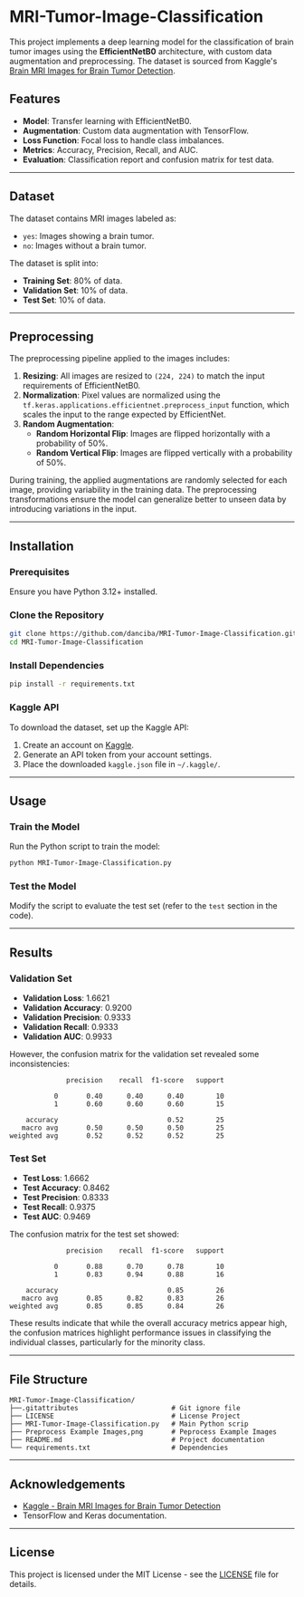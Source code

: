 # MRI-Tumor-Image-Classification

This project implements a deep learning model for the classification of brain tumor images using the **EfficientNetB0** architecture, with custom data augmentation and preprocessing. The dataset is sourced from Kaggle's [Brain MRI Images for Brain Tumor Detection](https://www.kaggle.com/datasets/navoneel/brain-mri-images-for-brain-tumor-detection).

## Features
- **Model**: Transfer learning with EfficientNetB0.
- **Augmentation**: Custom data augmentation with TensorFlow.
- **Loss Function**: Focal loss to handle class imbalances.
- **Metrics**: Accuracy, Precision, Recall, and AUC.
- **Evaluation**: Classification report and confusion matrix for test data.

---

## Dataset
The dataset contains MRI images labeled as:
- `yes`: Images showing a brain tumor.
- `no`: Images without a brain tumor.

The dataset is split into:
- **Training Set**: 80% of data.
- **Validation Set**: 10% of data.
- **Test Set**: 10% of data.

---

## Preprocessing
The preprocessing pipeline applied to the images includes:

1. **Resizing**: All images are resized to `(224, 224)` to match the input requirements of EfficientNetB0.
2. **Normalization**: Pixel values are normalized using the `tf.keras.applications.efficientnet.preprocess_input` function, which scales the input to the range expected by EfficientNet.
3. **Random Augmentation**: 
   - **Random Horizontal Flip**: Images are flipped horizontally with a probability of 50%.
   - **Random Vertical Flip**: Images are flipped vertically with a probability of 50%.

During training, the applied augmentations are randomly selected for each image, providing variability in the training data. The preprocessing transformations ensure the model can generalize better to unseen data by introducing variations in the input.

---

## Installation

### Prerequisites
Ensure you have Python 3.12+ installed.

### Clone the Repository
```bash
git clone https://github.com/danciba/MRI-Tumor-Image-Classification.git
cd MRI-Tumor-Image-Classification
```

### Install Dependencies
```bash
pip install -r requirements.txt
```

### Kaggle API
To download the dataset, set up the Kaggle API:
1. Create an account on [Kaggle](https://www.kaggle.com/).
2. Generate an API token from your account settings.
3. Place the downloaded `kaggle.json` file in `~/.kaggle/`.

---

## Usage

### Train the Model
Run the Python script to train the model:
```bash
python MRI-Tumor-Image-Classification.py
```

### Test the Model
Modify the script to evaluate the test set (refer to the `test` section in the code).

---

## Results

### Validation Set
- **Validation Loss**: 1.6621
- **Validation Accuracy**: 0.9200
- **Validation Precision**: 0.9333
- **Validation Recall**: 0.9333
- **Validation AUC**: 0.9933

However, the confusion matrix for the validation set revealed some inconsistencies:
```
              precision    recall  f1-score   support

           0       0.40      0.40      0.40        10
           1       0.60      0.60      0.60        15

    accuracy                           0.52        25
   macro avg       0.50      0.50      0.50        25
weighted avg       0.52      0.52      0.52        25
```

### Test Set
- **Test Loss**: 1.6662
- **Test Accuracy**: 0.8462
- **Test Precision**: 0.8333
- **Test Recall**: 0.9375
- **Test AUC**: 0.9469

The confusion matrix for the test set showed:
```
              precision    recall  f1-score   support

           0       0.88      0.70      0.78        10
           1       0.83      0.94      0.88        16

    accuracy                           0.85        26
   macro avg       0.85      0.82      0.83        26
weighted avg       0.85      0.85      0.84        26
```

These results indicate that while the overall accuracy metrics appear high, the confusion matrices highlight performance issues in classifying the individual classes, particularly for the minority class.

---

## File Structure
```
MRI-Tumor-Image-Classification/
├──.gitattributes                       # Git ignore file
├── LICENSE                             # License Project
├── MRI-Tumor-Image-Classification.py   # Main Python scrip
├── Preprocess Example Images,png       # Peprocess Example Images
├── README.md                           # Project documentation
└── requirements.txt                    # Dependencies
```

---

## Acknowledgements
- [Kaggle - Brain MRI Images for Brain Tumor Detection](https://www.kaggle.com/datasets/navoneel/brain-mri-images-for-brain-tumor-detection)
- TensorFlow and Keras documentation.

---

## License
This project is licensed under the MIT License - see the [LICENSE](LICENSE) file for details.
